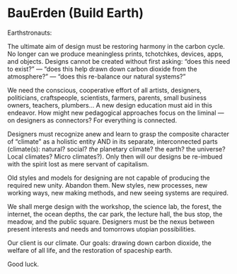 # BauErden (Build Earth)

Earthstronauts:

The ultimate aim of design must be restoring ​harmony in the carbon cycle. No longer can we produce ​meaningless prints, tchotchkes, devices, apps, and objects. Designs cannot be created without first asking: “does this need to exist?” — “does this help drawn down carbon dioxide from the atmosphere?” — “does this re-balance our natural systems?”

We need the conscious​, cooperative effort of all artists, designers, politicians, craftspeople, scientists, farmers, parents, small business owners, teachers, plumbers… A new design education must aid in this endeavor. How might new pedagogical approaches focus on the liminal — on designers as connectors? For everything is connected.

Designers must recognize anew and learn to grasp the composite character of “climate” as a holistic entity AND in its separate, interconnected parts (climate(s): natural? social? _the_ planetary climate? the earth? the universe? Local climates? Micro climates?). Only then will our designs be re-imbued with the spirit lost as mere servant of capitalism.

Old styles and models for designing​ are not capable of producing the required new unity. Abandon them. New styles, new processes, new working ways, new making methods, and new seeing systems are required.​

We shall merge design with the workshop, the science lab, the forest, the internet, the ocean depths, the car park, the lecture hall, the bus stop,  the meadow, and the public square. Designers must be the nexus between present interests and needs and tomorrows utopian possibilities. 

Our client is our climate. Our goals: drawing down carbon dioxide, the welfare of all life, and the restoration of spaceship earth. 

Good luck.